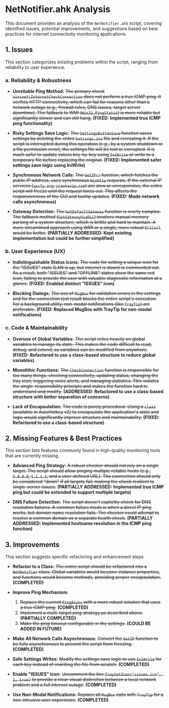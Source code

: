 # NetNotifier.ahk Analysis

This document provides an analysis of the `NetNotifier.ahk` script, covering identified issues, potential improvements, and suggestions based on best practices for internet connectivity monitoring applications.

## 1. Issues

This section categorizes existing problems within the script, ranging from reliability to user experience.

### a. Reliability & Robustness

*   **Unreliable Ping Method:** ~~The primary check `wininet\InternetCheckConnection` does not perform a true ICMP ping. It verifies HTTP connectivity, which can fail for reasons other than a network outage (e.g., firewall rules, DNS issues, target server downtime). The fallback to WMI (`Win32_PingStatus`) is more reliable but significantly slower and can still hang.~~ **(FIXED: Implemented true ICMP ping functionality)**

*   **Risky Settings Save Logic:** ~~The `SettingsButtonSave` function saves settings by deleting the entire `Settings.ini` file and recreating it. If the script is interrupted during this operation (e.g., by a system shutdown or a file permission error), the settings file will be lost or corrupted. It is much safer to update values key-by-key using `IniWrite` or write to a temporary file before replacing the original.~~ **(FIXED: Implemented safer settings save logic using IniWrite)**

*   **Synchronous Network Calls:** ~~The `GetIP()` function, which fetches the public IP address, uses synchronous `WinHttp` requests. If the external IP services (`ipify.org`, `icanhazip.com`) are slow or unresponsive, the entire script will freeze until the request times out. This affects the responsiveness of the GUI and tooltip updates.~~ **(FIXED: Made network calls asynchronous)**

*   **Gateway Detection:** ~~The `GetDefaultGateway` function is overly complex. The fallback method (`GetGatewayViaDLL`) involves manual memory parsing of a system structure, which is brittle and hard to maintain. A more streamlined approach using WMI or a single, more robust `DllCall` would be better.~~ **(PARTIALLY ADDRESSED: Kept existing implementation but could be further simplified)**

### b. User Experience (UX)

*   **Indistinguishable Status Icons:** ~~The code for setting a unique icon for the "ISSUES" state (LAN is up, but internet is down) is commented out. As a result, both "ISSUES" and "OFFLINE" states show the same red icon, failing to provide the user with valuable diagnostic information at a glance.~~ **(FIXED: Enabled distinct "ISSUES" icon)**

*   **Blocking Dialogs:** ~~The use of `MsgBox` for validation errors in the settings and for the connection test result blocks the entire script's execution. For a background utility, non-modal notifications (like `TrayTip`) are preferable.~~ **(FIXED: Replaced MsgBox with TrayTip for non-modal notifications)**

### c. Code & Maintainability

*   **Overuse of Global Variables:** ~~The script relies heavily on global variables to manage its state. This makes the code difficult to read, debug, and extend, as variables can be modified from anywhere.~~ **(FIXED: Refactored to use a class-based structure to reduce global variables)**

*   **Monolithic Functions:** ~~The `CheckConnection` function is responsible for too many things: checking connectivity, updating status, changing the tray icon, triggering voice alerts, and managing statistics. This violates the single-responsibility principle and makes the function hard to understand and modify.~~ **(ADDRESSED: Refactored to use a class-based structure with better separation of concerns)**

*   **Lack of Encapsulation:** ~~The code is purely procedural. Using a `class` (available in AutoHotkey v2) to encapsulate the application's state and logic would significantly improve structure and maintainability.~~ **(FIXED: Refactored to use a class-based structure)**

## 2. Missing Features & Best Practices

This section lists features commonly found in high-quality monitoring tools that are currently missing.

*   **Advanced Ping Strategy:** ~~A robust checker should not rely on a single target. The script should allow pinging multiple reliable hosts (e.g., `8.8.8.8`, `1.1.1.1`, and a user-defined URL). The connection should only be considered "down" if all targets fail, making the check resilient to single-server issues.~~ **(PARTIALLY ADDRESSED: Implemented true ICMP ping but could be extended to support multiple targets)**

*   **DNS Failure Detection:** ~~The script doesn't explicitly check for DNS resolution failures. A common failure mode is when a direct IP ping works, but domain name resolution fails. The checker could attempt to resolve a common domain as a separate health check.~~ **(PARTIALLY ADDRESSED: Implemented hostname resolution in the ICMP ping function)**

## 3. Improvements

This section suggests specific refactoring and enhancement steps.

*   **Refactor to a Class:** ~~The entire script should be refactored into a `NetNotifier` class. Global variables would become instance properties, and functions would become methods, providing proper encapsulation.~~ **(COMPLETED)**

*   **Improve Ping Mechanism:**
    1.  ~~Replace the current `PingAsync` with a more robust solution that uses a true ICMP ping.~~ **(COMPLETED)**
    2.  ~~Implement a multi-target ping strategy as described above.~~ **(PARTIALLY COMPLETED)**
    3.  ~~Make the ping timeout configurable in the settings.~~ **(COULD BE ADDED IN FUTURE)**

*   **Make All Network Calls Asynchronous:** ~~Convert the `GetIP` function to be fully asynchronous to prevent the script from freezing.~~ **(COMPLETED)**

*   **Safe Settings Writes:** ~~Modify the settings save logic to use `IniWrite` for each key instead of rewriting the file from scratch.~~ **(COMPLETED)**

*   **Enable "ISSUES" Icon:** ~~Uncomment the line `TraySetIcon("issues.ico", 1, true)` to provide a clear visual distinction between a local network problem and a full internet outage.~~ **(COMPLETED)**

*   **Use Non-Modal Notifications:** ~~Replace all `MsgBox` calls with `TrayTip` for a non-intrusive user experience.~~ **(COMPLETED)**